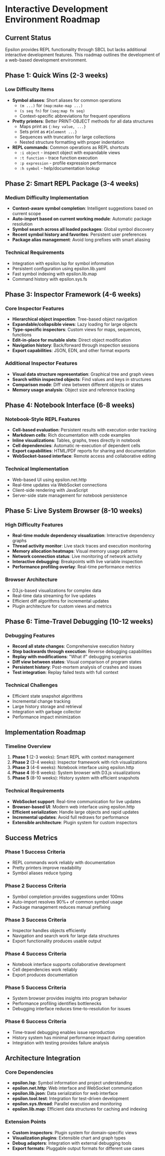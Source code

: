 # Interactive Development Environment Roadmap

## Current Status

Epsilon provides REPL functionality through SBCL but lacks additional interactive development features. This roadmap outlines the development of a web-based development environment.

## Phase 1: Quick Wins (2-3 weeks)

### Low Difficulty Items
- **Symbol aliases**: Short aliases for common operations
  - `(m ...)` for `(map:make-map ...)`
  - `(s seq fn)` for `(seq:map fn seq)`
  - Context-specific abbreviations for frequent operations
- **Pretty printers**: Better PRINT-OBJECT methods for all data structures
  - Maps print as `{:key value, ...}`
  - Sets print as `#{element ...}`
  - Sequences with truncation for large collections
  - Nested structure formatting with proper indentation
- **REPL commands**: Common operations as REPL shortcuts
  - `:i object` - inspect object with expandable views
  - `:t function` - trace function execution
  - `:p expression` - profile expression performance
  - `:h symbol` - help/documentation lookup

## Phase 2: Smart REPL Package (3-4 weeks)

### Medium Difficulty Implementation
- **Context-aware symbol completion**: Intelligent suggestions based on current scope
- **Auto-import based on current working module**: Automatic package resolution
- **Symbol search across all loaded packages**: Global symbol discovery
- **Recent symbol history and favorites**: Persistent user preferences
- **Package alias management**: Avoid long prefixes with smart aliasing

### Technical Requirements
- Integration with epsilon.lsp for symbol information
- Persistent configuration using epsilon.lib.yaml
- Fast symbol indexing with epsilon.lib.map
- Command history with epsilon.sys.fs

## Phase 3: Inspector Framework (4-6 weeks)

### Core Inspector Features
- **Hierarchical object inspection**: Tree-based object navigation
- **Expandable/collapsible views**: Lazy loading for large objects
- **Type-specific inspectors**: Custom views for maps, sequences, functions
- **Edit-in-place for mutable slots**: Direct object modification
- **Navigation history**: Back/forward through inspection sessions
- **Export capabilities**: JSON, EDN, and other format exports

### Additional Inspector Features
- **Visual data structure representation**: Graphical tree and graph views
- **Search within inspected objects**: Find values and keys in structures
- **Comparison mode**: Diff view between different objects or states
- **Memory usage analysis**: Object size and reference tracking

## Phase 4: Notebook Interface (6-8 weeks)

### Notebook-Style REPL Features
- **Cell-based evaluation**: Persistent results with execution order tracking
- **Markdown cells**: Rich documentation with code examples
- **Inline visualizations**: Tables, graphs, trees directly in notebook
- **Cell dependencies**: Automatic re-execution of dependent cells
- **Export capabilities**: HTML/PDF reports for sharing and documentation
- **WebSocket-based interface**: Remote access and collaborative editing

### Technical Implementation
- Web-based UI using epsilon.net.http
- Real-time updates via WebSocket connections
- Client-side rendering with JavaScript
- Server-side state management for notebook persistence

## Phase 5: Live System Browser (8-10 weeks)

### High Difficulty Features
- **Real-time module dependency visualization**: Interactive dependency graphs
- **Thread activity monitor**: Live stack traces and execution monitoring
- **Memory allocation heatmaps**: Visual memory usage patterns
- **Network connection status**: Live monitoring of network activity
- **Interactive debugging**: Breakpoints with live variable inspection
- **Performance profiling overlay**: Real-time performance metrics

### Browser Architecture
- D3.js-based visualizations for complex data
- Real-time data streaming for live updates
- Efficient diff algorithms for incremental updates
- Plugin architecture for custom views and metrics

## Phase 6: Time-Travel Debugging (10-12 weeks)

### Debugging Features
- **Record all state changes**: Comprehensive execution history
- **Step backwards through execution**: Reverse debugging capabilities
- **Replay with modifications**: "What if" debugging scenarios
- **Diff view between states**: Visual comparison of program states
- **Persistent history**: Post-mortem analysis of crashes and issues
- **Test integration**: Replay failed tests with full context

### Technical Challenges
- Efficient state snapshot algorithms
- Incremental change tracking
- Large history storage and retrieval
- Integration with garbage collector
- Performance impact minimization

## Implementation Roadmap

### Timeline Overview
1. **Phase 1** (2-3 weeks): Smart REPL with context management
2. **Phase 2** (3-4 weeks): Inspector framework with rich visualizations  
3. **Phase 3** (4-6 weeks): Notebook interface using epsilon.http
4. **Phase 4** (6-8 weeks): System browser with D3.js visualizations
5. **Phase 5** (8-10 weeks): History system with efficient snapshots

### Technical Requirements
- **WebSocket support**: Real-time communication for live updates
- **Browser-based UI**: Modern web interface using epsilon.http
- **Efficient serialization**: Handle large objects and rapid updates
- **Incremental updates**: Avoid full redraws for performance
- **Extensible architecture**: Plugin system for custom inspectors

## Success Metrics

### Phase 1 Success Criteria
- REPL commands work reliably with documentation
- Pretty printers improve readability
- Symbol aliases reduce typing

### Phase 2 Success Criteria
- Symbol completion provides suggestions under 100ms
- Auto-import resolves 90%+ of common symbol usage
- Package management reduces manual prefixing

### Phase 3 Success Criteria
- Inspector handles objects efficiently
- Navigation and search work for large data structures
- Export functionality produces usable output

### Phase 4 Success Criteria
- Notebook interface supports collaborative development
- Cell dependencies work reliably
- Export produces documentation

### Phase 5 Success Criteria
- System browser provides insights into program behavior
- Performance profiling identifies bottlenecks
- Debugging interface reduces time-to-resolution for issues

### Phase 6 Success Criteria
- Time-travel debugging enables issue reproduction
- History system has minimal performance impact during operation
- Integration with testing provides failure analysis

## Architecture Integration

### Core Dependencies
- **epsilon.lsp**: Symbol information and project understanding
- **epsilon.net.http**: Web interface and WebSocket communication
- **epsilon.lib.json**: Data serialization for web interface
- **epsilon.tool.test**: Integration for test-driven development
- **epsilon.sys.thread**: Parallel execution and monitoring
- **epsilon.lib.map**: Efficient data structures for caching and indexing

### Extension Points
- **Custom inspectors**: Plugin system for domain-specific views
- **Visualization plugins**: Extensible chart and graph types
- **Debug adapters**: Integration with external debugging tools
- **Export formats**: Pluggable output formats for different use cases